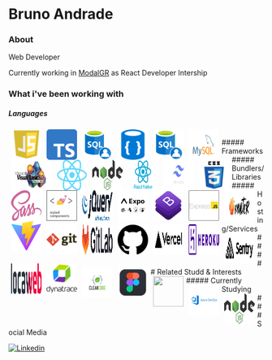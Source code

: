 # Bruno Andrade

### About

Web Developer

Currently working in [ModalGR](https://modalgr.com.br/) as React Developer Intership

### What i've been working with

##### Languages

<img align="left" style="margin: 0px 5px 0px 5px" width="60" height="60" src="https://github.com/andrade-bruno/andrade-bruno/blob/dev/assets/js6.png">
<img align="left" style="margin: 0px 5px 0px 5px" width="60" height="60" src="https://github.com/andrade-bruno/andrade-bruno/blob/dev/assets/typescript.png">
<img align="left" style="margin: 0px 5px 0px 5px" width="60" height="60" src="https://github.com/andrade-bruno/andrade-bruno/blob/dev/assets/sql.png">
<img align="left" style="margin: 0px 5px 0px 5px" width="60" height="60" src="https://github.com/andrade-bruno/andrade-bruno/blob/dev/assets/no-sql.png">
<img align="left" style="margin: 0px 5px 0px 5px" width="60" height="60" src="https://github.com/andrade-bruno/andrade-bruno/blob/dev/assets/sql.png">
<img align="left" style="margin: 0px 5px 0px 5px" width="60" height="60" src="https://github.com/andrade-bruno/andrade-bruno/blob/dev/assets/mysql.png">
<img align="left" style="margin: 0px 5px 0px 5px" width="80" height="60" src="https://github.com/andrade-bruno/andrade-bruno/blob/dev/assets/visual-basic.png">

<br>
##### Frameworks

<img align="left" style="margin: 0px 5px 0px 5px" width="60" height="60" src="https://github.com/andrade-bruno/andrade-bruno/blob/dev/assets/react.png">
<img align="left" style="margin: 0px 5px 0px 5px" width="60" height="60" src="https://github.com/andrade-bruno/andrade-bruno/blob/dev/assets/nodejs.png">
<img align="left" style="margin: 0px 5px 0px 5px" width="60" height="60" src="https://github.com/andrade-bruno/andrade-bruno/blob/dev/assets/react-native.png">
<img align="left" style="margin: 0px 5px 0px 5px" width="60" height="60" src="https://github.com/andrade-bruno/andrade-bruno/blob/dev/assets/tailwind-css.png">
<img align="left" style="margin: 0px 5px 0px 5px" width="60" height="60" src="https://github.com/andrade-bruno/andrade-bruno/blob/dev/assets/css.png">
<img align="left" style="margin: 0px 5px 0px 5px" width="60" height="60" src="https://github.com/andrade-bruno/andrade-bruno/blob/dev/assets/sass.png">
<img align="left" style="margin: 0px 5px 0px 5px" width="60" height="60" src="https://github.com/andrade-bruno/andrade-bruno/blob/dev/assets/styled-components.png">
<img align="left" style="margin: 0px 5px 0px 5px" width="60" height="60" src="https://github.com/andrade-bruno/andrade-bruno/blob/dev/assets/jquery.png">

<br>
##### Bundlers/Libraries

<img align="left" style="margin: 0px 5px 0px 5px" width="60" height="60" src="https://github.com/andrade-bruno/andrade-bruno/blob/dev/assets/expo.png">
<img align="left" style="margin: 0px 5px 0px 5px" width="60" height="60" src="https://github.com/andrade-bruno/andrade-bruno/blob/dev/assets/bootstrap.png">
<img align="left" style="margin: 0px 5px 0px 5px" width="60" height="60" src="https://github.com/andrade-bruno/andrade-bruno/blob/dev/assets/express.png">
<img align="left" style="margin: 0px 5px 0px 5px" width="60" height="60" src="https://github.com/andrade-bruno/andrade-bruno/blob/dev/assets/multer.png">
<img align="left" style="margin: 0px 5px 0px 5px" width="60" height="60" src="https://github.com/andrade-bruno/andrade-bruno/blob/dev/assets/vite.svg">

<br>
##### Hosting/Services

<img align="left" style="margin: 0px 5px 0px 5px" width="60" height="60" src="https://github.com/andrade-bruno/andrade-bruno/blob/dev/assets/git.png">
<img align="left" style="margin: 0px 5px 0px 5px" width="60" height="60" src="https://github.com/andrade-bruno/andrade-bruno/blob/dev/assets/gitlab.png">
<img align="left" style="margin: 0px 5px 0px 5px" width="60" height="60" src="https://github.com/andrade-bruno/andrade-bruno/blob/dev/assets/github.png">
<img align="left" style="margin: 0px 5px 0px 5px" width="60" height="60" src="https://github.com/andrade-bruno/andrade-bruno/blob/dev/assets/vercel.png">
<img align="left" style="margin: 0px 5px 0px 5px" width="60" height="60" src="https://github.com/andrade-bruno/andrade-bruno/blob/dev/assets/heroku.png">
<img align="left" style="margin: 0px 5px 0px 5px" width="60" height="60" src="https://github.com/andrade-bruno/andrade-bruno/blob/dev/assets/sentry.png">
<img align="left" style="margin: 0px 5px 0px 5px" width="60" height="60" src="https://github.com/andrade-bruno/andrade-bruno/blob/dev/assets/locaweb.png">
<img align="left" style="margin: 0px 5px 0px 5px" width="60" height="60" src="https://github.com/andrade-bruno/andrade-bruno/blob/dev/assets/dynatrace.png">

<br>
##### Related Studd & Interests

<img align="left" style="margin: 0px 5px 0px 5px" width="60" height="60" src="https://github.com/andrade-bruno/andrade-bruno/blob/dev/assets/clean-code.png">
<img align="left" style="margin: 0px 5px 0px 5px" width="60" height="60" src="https://github.com/andrade-bruno/andrade-bruno/blob/dev/assets/figma.png">
<img align="left" style="margin: 0px 5px 0px 5px" width="60" height="60" src="https://github.com/andrade-bruno/andrade-bruno/blob/dev/assets/agile-methods.png">

<br>
##### Currently Studying

<img align="left" style="margin: 0px 5px 0px 5px" width="60" height="60" src="https://github.com/andrade-bruno/andrade-bruno/blob/dev/assets/azure-devops.png">
<img align="left" style="margin: 0px 5px 0px 5px" width="60" height="60" src="https://github.com/andrade-bruno/andrade-bruno/blob/dev/assets/nodejs.png">

<br>
### Social Media

<a href="https://www.linkedin.com/in/bruno--andrade/" target="_blank"><img src="https://img.shields.io/badge/-Bruno%20Andrade-6633cc?style=flat-square&logo=Linkedin&logoColor=white&link=https://www.linkedin.com/in/bruno--andrade/" alt="Linkedin"/></a>
